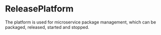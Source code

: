 # ReleasePlatform
The platform is used for microservice package management, which can be packaged, released, started and stopped.
